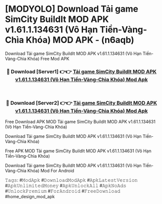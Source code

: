 # [MODYOLO] Download Tải game SimCity BuildIt MOD APK v1.61.1.134631 (Vô Hạn Tiền-Vàng-Chìa Khóa) MOD APK - (n6aqb)
Download Tải game SimCity BuildIt MOD APK v1.61.1.134631 (Vô Hạn Tiền-Vàng-Chìa Khóa) Free Mod APK

<div align="center">
<h3>🔴 Download [Server1] 👉👉 <a href="https://apk-comot.site?title=Tải_game_SimCity_BuildIt_MOD_APK_v1.61.1.134631_(Vô_Hạn_Tiền-Vàng-Chìa_Khóa)">Tải game SimCity BuildIt MOD APK v1.61.1.134631 (Vô Hạn Tiền-Vàng-Chìa Khóa) Mod Apk</a></h3><br>

<h3>🔴 Download [Server2] 👉👉 <a href="https://apk-comot.site?title=Tải_game_SimCity_BuildIt_MOD_APK_v1.61.1.134631_(Vô_Hạn_Tiền-Vàng-Chìa_Khóa)">Tải game SimCity BuildIt MOD APK v1.61.1.134631 (Vô Hạn Tiền-Vàng-Chìa Khóa) Mod Apk</a></h3>
</div>


Free Download APK MOD Tải game SimCity BuildIt MOD APK v1.61.1.134631 (Vô Hạn Tiền-Vàng-Chìa Khóa)

Download Tải game SimCity BuildIt MOD APK v1.61.1.134631 (Vô Hạn Tiền-Vàng-Chìa Khóa) 

Free APK MOD Tải game SimCity BuildIt MOD APK v1.61.1.134631 (Vô Hạn Tiền-Vàng-Chìa Khóa) 

Download Tải game SimCity BuildIt MOD APK v1.61.1.134631 (Vô Hạn Tiền-Vàng-Chìa Khóa) Mod For Android

𝚃𝚊𝚐𝚜: #𝙼𝚘𝚍𝙰𝚙𝚔 #𝙳𝚘𝚠𝚗𝚕𝚘𝚊𝚍𝙼𝚘𝚍𝙰𝚙𝚔 #𝙰𝚙𝚔𝙻𝚊𝚝𝚎𝚜𝚝𝚅𝚎𝚛𝚜𝚒𝚘𝚗 #𝙰𝚙𝚔𝚄𝚗𝚕𝚒𝚖𝚒𝚝𝚎𝚍𝙼𝚘𝚗𝚎𝚢 #𝙰𝚙𝚔𝚄𝚗𝚕𝚘𝚌𝚔𝙰𝚕𝚕 #𝙰𝚙𝚔𝙽𝚘𝙰𝚍𝚜 #𝚄𝚗𝚕𝚘𝚌𝚔𝙿𝚛𝚎𝚖𝚒𝚞𝚖 #𝙵𝚘𝚛𝙰𝚗𝚍𝚛𝚘𝚒𝚍 #𝙵𝚛𝚎𝚎𝙳𝚘𝚠𝚗𝚕𝚘𝚊𝚍 #home_design_mod_apk